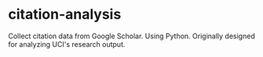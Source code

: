 citation-analysis
=================

Collect citation data from Google Scholar. Using Python. Originally designed for analyzing UCI's research output.
